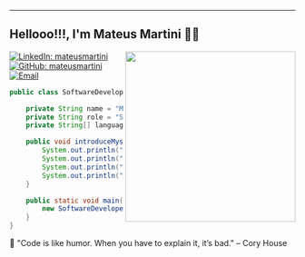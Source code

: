 ---
<h2> Hellooo!!!,  I'm Mateus Martini 👨‍💻</h2>
<img align='right' src="https://media.giphy.com/media/M9gbBd9nbDrOTu1Mqx/giphy.gif" width="300" margin-bottom: 50px;">

[![LinkedIn: mateusmartini](https://img.shields.io/badge/LinkedIn-mateusmartini-0077B5?style=flat-square&logo=linkedin&logoColor=white)](https://www.linkedin.com/in/mateusmartini/)
[![GitHub: mateusmartini](https://img.shields.io/badge/GitHub-mateusmartini-181717?style=flat-square&logo=github)](https://github.com/mateusmartini)
[![Email](https://img.shields.io/badge/Email-mateusrmartini@gmail.com-D14836?style=flat-square&logo=gmail&logoColor=white)](mailto:mateusrmartini@gmail.com)


```java
public class SoftwareDeveloper {

    private String name = "Mateus Martini";
    private String role = "Software Developer 👨‍💻";
    private String[] languagesSpoken = {"🇧🇷 PT-BR", "🇺🇸 EN-US"};

    public void introduceMyself() {
        System.out.println("👋 Olá! Hello!");
        System.out.println("I'm " + name + ", your friendly neighborhood " + role + "!");
        System.out.println("🌍 I can speak: 🇧🇷 PT-BR, 🇺🇸 EN-US");
        System.out.println("🚀 Thanks for dropping by, hope you find some of my work interesting! 😄");
    }

    public static void main(String[] args) {
        new SoftwareDeveloper().introduceMyself();
    }
}
```
🚀 "Code is like humor. When you have to explain it, it’s bad." – Cory House


